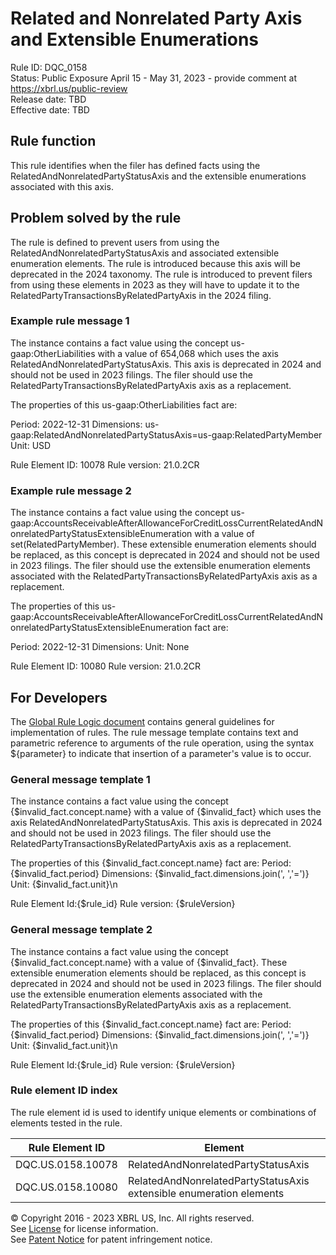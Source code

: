 # Related and Nonrelated Party Axis and Extensible Enumerations  
Rule ID: DQC_0158  
Status: Public Exposure April 15 - May 31, 2023 - provide comment at https://xbrl.us/public-review  
Release date: TBD  
Effective date: TBD  
  
## Rule function
This rule identifies when the filer has defined facts using the RelatedAndNonrelatedPartyStatusAxis and the extensible enumerations associated with this axis.  

## Problem solved by the rule  
The rule is defined to prevent users from using the RelatedAndNonrelatedPartyStatusAxis and associated extensible enumeration elements. The rule is introduced because this axis will be deprecated in the 2024 taxonomy. The rule is introduced to prevent filers from using these elements in 2023 as they will have to update it to the RelatedPartyTransactionsByRelatedPartyAxis in the 2024 filing.    

### Example rule message 1 
The instance contains a fact value using the concept us-gaap:OtherLiabilities with a value of 654,068 which uses the axis RelatedAndNonrelatedPartyStatusAxis. This axis is deprecated in 2024 and should not be used in 2023 filings. The filer should use the RelatedPartyTransactionsByRelatedPartyAxis axis as a replacement.

The properties of this us-gaap:OtherLiabilities fact are:

Period: 2022-12-31
Dimensions: us-gaap:RelatedAndNonrelatedPartyStatusAxis=us-gaap:RelatedPartyMember
Unit: USD

Rule Element ID: 10078
Rule version: 21.0.2CR      

### Example rule message 2 
The instance contains a fact value using the concept us-gaap:AccountsReceivableAfterAllowanceForCreditLossCurrentRelatedAndNonrelatedPartyStatusExtensibleEnumeration with a value of set(RelatedPartyMember). These extensible enumeration elements should be replaced, as this concept is deprecated in 2024 and should not be used in 2023 filings. The filer should use the extensible enumeration elements associated with the  RelatedPartyTransactionsByRelatedPartyAxis axis as a replacement.

The properties of this us-gaap:AccountsReceivableAfterAllowanceForCreditLossCurrentRelatedAndNonrelatedPartyStatusExtensibleEnumeration fact are:

Period: 2022-12-31
Dimensions: 
Unit: None

Rule Element ID: 10080
Rule version: 21.0.2CR  

## For Developers  
The [Global Rule Logic document](https://github.com/DataQualityCommittee/dqc_us_rules/blob/master/docs/GlobalRuleLogic.md) contains general guidelines for implementation of rules. The rule message template contains text and parametric reference to arguments of the rule operation, using the syntax ${parameter} to indicate that insertion of a parameter's value is to occur. 

### General message template 1 
The instance contains a fact value using the concept {$invalid_fact.concept.name} with a value of {$invalid_fact} which uses the axis RelatedAndNonrelatedPartyStatusAxis. This axis is deprecated in 2024 and should not be used in 2023 filings. The filer should use the RelatedPartyTransactionsByRelatedPartyAxis axis as a replacement.

The properties of this {$invalid_fact.concept.name} fact are:
Period: {$invalid_fact.period}
Dimensions: {$invalid_fact.dimensions.join(', ','=')}
Unit: {$invalid_fact.unit}\n

Rule Element Id:{$rule_id}
Rule version: {$ruleVersion}

### General message template 2 
The instance contains a fact value using the concept {$invalid_fact.concept.name} with a value of {$invalid_fact}. These extensible enumeration elements should be replaced, as this concept is deprecated in 2024 and should not be used in 2023 filings. The filer should use the extensible enumeration elements associated with the  RelatedPartyTransactionsByRelatedPartyAxis axis as a replacement.

The properties of this {$invalid_fact.concept.name} fact are:
Period: {$invalid_fact.period}
Dimensions: {$invalid_fact.dimensions.join(', ','=')}
Unit: {$invalid_fact.unit}\n

Rule Element Id:{$rule_id}
Rule version: {$ruleVersion}

### Rule element ID index  
The rule element id is used to identify unique elements or combinations of elements tested in the rule.

|Rule Element ID|Element|
|--- |--- |
| DQC.US.0158.10078 | RelatedAndNonrelatedPartyStatusAxis |
| DQC.US.0158.10080 | RelatedAndNonrelatedPartyStatusAxis extensible enumeration elements |

© Copyright 2016 - 2023 XBRL US, Inc. All rights reserved.   
See [License](https://xbrl.us/dqc-license) for license information.  
See [Patent Notice](https://xbrl.us/dqc-patent) for patent infringement notice.  